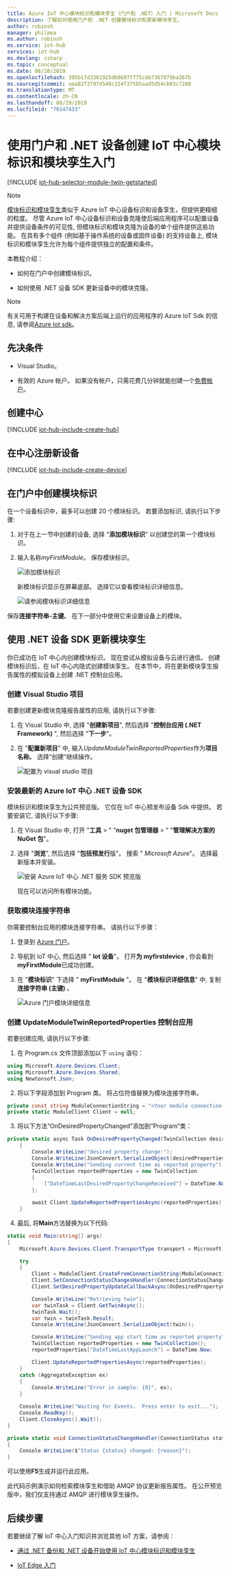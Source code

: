 ```yaml
---
title: Azure IoT 中心模块标识和模块孪生（门户和 .NET）入门 | Microsoft Docs
description: 了解如何使用门户和 .NET 创建模块标识和更新模块孪生。
author: robinsh
manager: philmea
ms.author: robinsh
ms.service: iot-hub
services: iot-hub
ms.devlang: csharp
ms.topic: conceptual
ms.date: 08/20/2019
ms.openlocfilehash: 395b1fd3301925db0607f775c6b7367979ba367b
ms.sourcegitcommit: aaa82f3797d548c324f375b5aad5d54cb03c7288
ms.translationtype: MT
ms.contentlocale: zh-CN
ms.lasthandoff: 08/29/2019
ms.locfileid: "70147433"
---
```

# <a name="get-started-with-iot-hub-module-identity-and-module-twin-using-the-portal-and-net-device"></a>使用门户和 .NET 设备创建 IoT 中心模块标识和模块孪生入门

[!INCLUDE [iot-hub-selector-module-twin-getstarted](../../includes/iot-hub-selector-module-twin-getstarted.md)]

> [!NOTE]
> [模块标识和模块孪生](iot-hub-devguide-module-twins.md)类似于 Azure IoT 中心设备标识和设备孪生，但提供更精细的粒度。 尽管 Azure IoT 中心设备标识和设备克隆使后端应用程序可以配置设备并提供设备条件的可见性, 但模块标识和模块克隆为设备的单个组件提供这些功能。 在具有多个组件 (例如基于操作系统的设备或固件设备) 的支持设备上, 模块标识和模块孪生允许为每个组件提供独立的配置和条件。
>

本教程介绍：

* 如何在门户中创建模块标识。

* 如何使用 .NET 设备 SDK 更新设备中的模块克隆。

> [!NOTE]
> 有关可用于构建在设备和解决方案后端上运行的应用程序的 Azure IoT Sdk 的信息, 请参阅[Azure Iot sdk](iot-hub-devguide-sdks.md)。
>

## <a name="prerequisites"></a>先决条件

* Visual Studio。

* 有效的 Azure 帐户。 如果没有帐户，只需花费几分钟就能创建一个[免费帐户](https://azure.microsoft.com/pricing/free-trial/)。

## <a name="create-a-hub"></a>创建中心

[!INCLUDE [iot-hub-include-create-hub](../../includes/iot-hub-include-create-hub.md)]

## <a name="register-a-new-device-in-the-hub"></a>在中心注册新设备

[!INCLUDE [iot-hub-include-create-device](../../includes/iot-hub-include-create-device.md)]

## <a name="create-a-module-identity-in-the-portal"></a>在门户中创建模块标识

在一个设备标识中，最多可以创建 20 个模块标识。 若要添加标识, 请执行以下步骤:

1. 对于在上一节中创建的设备, 选择 "**添加模块标识**" 以创建您的第一个模块标识。

1. 输入名称*myFirstModule*。 保存模块标识。

    ![添加模块标识](./media/iot-hub-portal-csharp-module-twin-getstarted/add-module-identity.png)

    新模块标识显示在屏幕底部。 选择它以查看模块标识详细信息。

    ![请参阅模块标识详细信息](./media/iot-hub-portal-csharp-module-twin-getstarted/module-identity-details.png)

保存**连接字符串-主键**。 在下一部分中使用它来设置设备上的模块。

## <a name="update-the-module-twin-using-net-device-sdk"></a>使用 .NET 设备 SDK 更新模块孪生

你已成功在 IoT 中心内创建模块标识。 现在尝试从模拟设备与云进行通信。 创建模块标识后，在 IoT 中心内隐式创建模块孪生。 在本节中，将在更新模块孪生报告属性的模拟设备上创建 .NET 控制台应用。

### <a name="create-a-visual-studio-project"></a>创建 Visual Studio 项目

若要创建更新模块克隆报告属性的应用, 请执行以下步骤:

1. 在 Visual Studio 中, 选择 "**创建新项目**", 然后选择 "**控制台应用 (.NET Framework)** ", 然后选择 "**下一步**"。

1. 在 "**配置新项目**" 中, 输入*UpdateModuleTwinReportedProperties*作为**项目名称**。 选择“创建”继续操作。

    ![配置为 visual studio 项目](./media/iot-hub-portal-csharp-module-twin-getstarted/configure-twins-project.png)

### <a name="install-the-latest-azure-iot-hub-net-device-sdk"></a>安装最新的 Azure IoT 中心 .NET 设备 SDK

模块标识和模块孪生为公共预览版。 它仅在 IoT 中心预发布设备 Sdk 中提供。 若要安装它, 请执行以下步骤:

1. 在 Visual Studio 中, 打开 "**工具** > " "**nuget 包管理器** > " "**管理解决方案的 NuGet 包**"。

1. 选择 "**浏览**", 然后选择 "**包括预发行**版"。 搜索 " *Microsoft Azure*"。 选择最新版本并安装。

    ![安装 Azure IoT 中心 .NET 服务 SDK 预览版](./media/iot-hub-csharp-csharp-module-twin-getstarted/install-sdk.png)

    现在可以访问所有模块功能。

### <a name="get-your-module-connection-string"></a>获取模块连接字符串

你需要控制台应用的模块连接字符串。 请执行以下步骤：

1. 登录到 [Azure 门户](https://portal.azure.com/)。

1. 导航到 IoT 中心, 然后选择 " **Iot 设备**"。 打开**为 myfirstdevice** , 你会看到**myFirstModule**已成功创建。

1. 在 "**模块标识**" 下选择 " **myFirstModule** "。 在 "**模块标识详细信息**" 中, 复制**连接字符串 (主键)** 。

    ![Azure 门户模块详细信息](./media/iot-hub-portal-csharp-module-twin-getstarted/module-identity-details.png)

### <a name="create-updatemoduletwinreportedproperties-console-app"></a>创建 UpdateModuleTwinReportedProperties 控制台应用

若要创建应用, 请执行以下步骤:

1. 在 Program.cs 文件顶部添加以下 `using` 语句：

  ```csharp
  using Microsoft.Azure.Devices.Client;
  using Microsoft.Azure.Devices.Shared;
  using Newtonsoft.Json;
  ```

2. 将以下字段添加到 Program 类。 将占位符值替换为模块连接字符串。

  ```csharp
  private const string ModuleConnectionString = "<Your module connection string>";
  private static ModuleClient Client = null;
  ```

3. 将以下方法“OnDesiredPropertyChanged”添加到“Program”类：

  ```csharp
  private static async Task OnDesiredPropertyChanged(TwinCollection desiredProperties, object userContext)
      {
          Console.WriteLine("desired property change:");
          Console.WriteLine(JsonConvert.SerializeObject(desiredProperties));
          Console.WriteLine("Sending current time as reported property");
          TwinCollection reportedProperties = new TwinCollection
          {
              ["DateTimeLastDesiredPropertyChangeReceived"] = DateTime.Now
          };
  
          await Client.UpdateReportedPropertiesAsync(reportedProperties).ConfigureAwait(false);
      }
  ```

4. 最后, 将**Main**方法替换为以下代码:

  ```csharp
  static void Main(string[] args)
  {
      Microsoft.Azure.Devices.Client.TransportType transport = Microsoft.Azure.Devices.Client.TransportType.Amqp;
  
      try
      {
          Client = ModuleClient.CreateFromConnectionString(ModuleConnectionString, transport);
          Client.SetConnectionStatusChangesHandler(ConnectionStatusChangeHandler);
          Client.SetDesiredPropertyUpdateCallbackAsync(OnDesiredPropertyChanged, null).Wait();
  
          Console.WriteLine("Retrieving twin");
          var twinTask = Client.GetTwinAsync();
          twinTask.Wait();
          var twin = twinTask.Result;
          Console.WriteLine(JsonConvert.SerializeObject(twin));
  
          Console.WriteLine("Sending app start time as reported property");
          TwinCollection reportedProperties = new TwinCollection();
          reportedProperties["DateTimeLastAppLaunch"] = DateTime.Now;
  
          Client.UpdateReportedPropertiesAsync(reportedProperties);
      }
      catch (AggregateException ex)
      {
          Console.WriteLine("Error in sample: {0}", ex);
      }
  
      Console.WriteLine("Waiting for Events.  Press enter to exit...");
      Console.ReadKey();
      Client.CloseAsync().Wait();
  }
  
  private static void ConnectionStatusChangeHandler(ConnectionStatus status, ConnectionStatusChangeReason reason)
  {
      Console.WriteLine($"Status {status} changed: {reason}");
  }
  ```
  
  可以使用**F5**生成并运行此应用。

此代码示例演示如何检索模块孪生和借助 AMQP 协议更新报告属性。 在公开预览版中，我们仅支持通过 AMQP 进行模块孪生操作。

## <a name="next-steps"></a>后续步骤

若要继续了解 IoT 中心入门知识并浏览其他 IoT 方案，请参阅：

* [通过 .NET 备份和 .NET 设备开始使用 IoT 中心模块标识和模块孪生](iot-hub-csharp-csharp-module-twin-getstarted.md)

* [IoT Edge 入门](../iot-edge/tutorial-simulate-device-linux.md)
